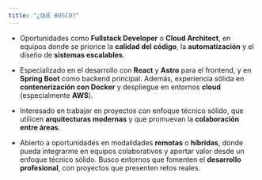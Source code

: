 ```yaml
---
title: "¿QUÉ BUSCO?"
---
```


- Oportunidades como **Fullstack Developer** o **Cloud Architect**, en equipos donde se priorice la **calidad del código**, la **automatización** y el diseño de **sistemas escalables**.

- Especializado en el desarrollo con **React** y **Astro** para el frontend, y en **Spring Boot** como backend principal. Además, experiencia sólida en **contenerización con Docker** y despliegue en entornos **cloud** (especialmente **AWS**).

- Interesado en trabajar en proyectos con enfoque técnico sólido, que utilicen **arquitecturas modernas** y que promuevan la **colaboración entre áreas**.

- Abierto a oportunidades en modalidades **remotas** o **híbridas**, donde pueda integrarme en equipos colaborativos y aportar valor desde un enfoque técnico sólido. Busco entornos que fomenten el **desarrollo profesional**, con proyectos que presenten retos reales.
